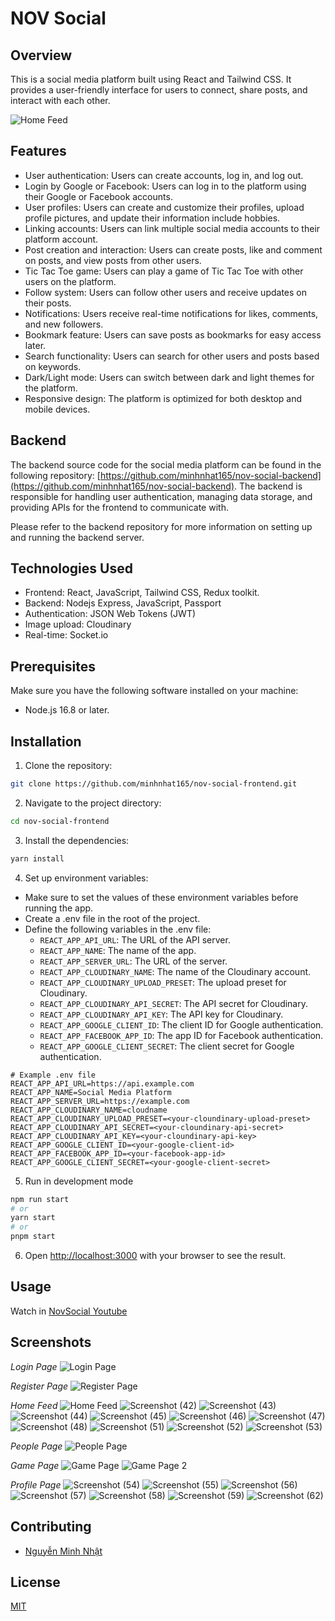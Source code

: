 # NOV Social

## Overview

This is a social media platform built using React and Tailwind CSS. It provides a user-friendly interface for users to connect, share posts, and interact with each other.

![Home Feed](https://github.com/minhnhat165/nov-social-frontend/assets/72795828/f4b66d6d-52c9-4d70-bd0e-bb0e2e2a31dd)

## Features

- User authentication: Users can create accounts, log in, and log out.
- Login by Google or Facebook: Users can log in to the platform using their Google or Facebook accounts.
- User profiles: Users can create and customize their profiles, upload profile pictures, and update their information include hobbies.
- Linking accounts: Users can link multiple social media accounts to their platform account.
- Post creation and interaction: Users can create posts, like and comment on posts, and view posts from other users.
- Tic Tac Toe game: Users can play a game of Tic Tac Toe with other users on the platform.
- Follow system: Users can follow other users and receive updates on their posts.
- Notifications: Users receive real-time notifications for likes, comments, and new followers.
- Bookmark feature: Users can save posts as bookmarks for easy access later.
- Search functionality: Users can search for other users and posts based on keywords.
- Dark/Light mode: Users can switch between dark and light themes for the platform.
- Responsive design: The platform is optimized for both desktop and mobile devices.

## Backend

The backend source code for the social media platform can be found in the following repository: [https://github.com/minhnhat165/nov-social-backend](https://github.com/minhnhat165/nov-social-backend). The backend is responsible for handling user authentication, managing data storage, and providing APIs for the frontend to communicate with.

Please refer to the backend repository for more information on setting up and running the backend server.

## Technologies Used

- Frontend: React, JavaScript, Tailwind CSS, Redux toolkit.
- Backend: Nodejs Express, JavaScript, Passport
- Authentication: JSON Web Tokens (JWT)
- Image upload: Cloudinary
- Real-time: Socket.io

## Prerequisites
Make sure you have the following software installed on your machine:

* Node.js 16.8 or later.

## Installation

1. Clone the repository:

```bash
git clone https://github.com/minhnhat165/nov-social-frontend.git
```

2. Navigate to the project directory:

```bash
cd nov-social-frontend
```

3. Install the dependencies:
```bash
yarn install
```

4. Set up environment variables:
* Make sure to set the values of these environment variables before running the app.
* Create a .env file in the root of the project.
* Define the following variables in the .env file:
  * `REACT_APP_API_URL`: The URL of the API server.
  * `REACT_APP_NAME`: The name of the app.
  * `REACT_APP_SERVER_URL`: The URL of the server.
  * `REACT_APP_CLOUDINARY_NAME`: The name of the Cloudinary account.
  * `REACT_APP_CLOUDINARY_UPLOAD_PRESET`: The upload preset for Cloudinary.
  * `REACT_APP_CLOUDINARY_API_SECRET`: The API secret for Cloudinary.
  * `REACT_APP_CLOUDINARY_API_KEY`: The API key for Cloudinary.
  * `REACT_APP_GOOGLE_CLIENT_ID`: The client ID for Google authentication.
  * `REACT_APP_FACEBOOK_APP_ID`: The app ID for Facebook authentication.
  * `REACT_APP_GOOGLE_CLIENT_SECRET`: The client secret for Google authentication.


```dotenv
# Example .env file
REACT_APP_API_URL=https://api.example.com
REACT_APP_NAME=Social Media Platform
REACT_APP_SERVER_URL=https://example.com
REACT_APP_CLOUDINARY_NAME=cloudname
REACT_APP_CLOUDINARY_UPLOAD_PRESET=<your-cloundinary-upload-preset>
REACT_APP_CLOUDINARY_API_SECRET=<your-cloundinary-api-secret>
REACT_APP_CLOUDINARY_API_KEY=<your-cloundinary-api-key>
REACT_APP_GOOGLE_CLIENT_ID=<your-google-client-id>
REACT_APP_FACEBOOK_APP_ID=<your-facebook-app-id>
REACT_APP_GOOGLE_CLIENT_SECRET=<your-google-client-secret>
```
5. Run in development mode

```bash
npm run start
# or
yarn start
# or
pnpm start
```
6. Open [http://localhost:3000](http://localhost:3000) with your browser to see the result.

## Usage
Watch in [NovSocial Youtube](https://www.youtube.com)

## Screenshots
*Login Page*
![Login Page](https://github.com/minhnhat165/nov-social-frontend/assets/72795828/c1efe0ab-4e97-4a70-8336-9fb0c128a8e8)

*Register Page*
![Register Page](https://github.com/minhnhat165/nov-social-frontend/assets/72795828/8460471f-fe9b-4bb2-929a-39cdc0cc823e)

*Home Feed*
![Home Feed](https://github.com/minhnhat165/nov-social-frontend/assets/72795828/f4b66d6d-52c9-4d70-bd0e-bb0e2e2a31dd)
![Screenshot (42)](https://github.com/minhnhat165/nov-social-frontend/assets/72795828/95da89a2-63ef-45cf-acae-e2e7e0d0f364)
![Screenshot (43)](https://github.com/minhnhat165/nov-social-frontend/assets/72795828/7dfc8b32-a5a6-4aa4-b46b-6980f46135c8)
![Screenshot (44)](https://github.com/minhnhat165/nov-social-frontend/assets/72795828/0718bbf1-8d3b-4a95-b1bc-34f367bdfb86)
![Screenshot (45)](https://github.com/minhnhat165/nov-social-frontend/assets/72795828/cff14eae-3fcf-468c-bd13-daffd8e6bc9f)
![Screenshot (46)](https://github.com/minhnhat165/nov-social-frontend/assets/72795828/72b047ab-9aad-407a-a342-a5279d0f1332)
![Screenshot (47)](https://github.com/minhnhat165/nov-social-frontend/assets/72795828/84a20c04-6623-4e9a-b4b5-b83e6e061642)
![Screenshot (48)](https://github.com/minhnhat165/nov-social-frontend/assets/72795828/5617b01c-90b1-4e25-a186-223043368aba)
![Screenshot (51)](https://github.com/minhnhat165/nov-social-frontend/assets/72795828/418e994a-5d9e-4287-bf9a-e5524ba211e5)
![Screenshot (52)](https://github.com/minhnhat165/nov-social-frontend/assets/72795828/60aafc14-f82a-46ef-8858-70f402af8923)
![Screenshot (53)](https://github.com/minhnhat165/nov-social-frontend/assets/72795828/850f7a37-b0f9-4a14-853b-8fb11dd01467)


*People Page*
![People Page](https://github.com/minhnhat165/nov-social-frontend/assets/72795828/5800d4e0-0dd7-4e96-8bd2-8b75c010c7a3)

*Game Page*
![Game Page](https://github.com/minhnhat165/nov-social-frontend/assets/72795828/e904b0ec-24be-4598-9870-a962e0390626)
![Game Page 2](https://github.com/minhnhat165/nov-social-frontend/assets/72795828/dcd965ee-006b-4cf5-851e-566e1e5b2ba0)

*Profile Page*
![Screenshot (54)](https://github.com/minhnhat165/nov-social-frontend/assets/72795828/1ce1d282-b6fb-4b7a-b827-57164108672e)
![Screenshot (55)](https://github.com/minhnhat165/nov-social-frontend/assets/72795828/e6121430-5a01-4e73-a968-120c50c604b8)
![Screenshot (56)](https://github.com/minhnhat165/nov-social-frontend/assets/72795828/9d31ab2f-aa2a-4fa4-8bde-75c27122e22a)
![Screenshot (57)](https://github.com/minhnhat165/nov-social-frontend/assets/72795828/ef46b1ca-1e77-4fb9-9e97-d9ec4cb7fcea)
![Screenshot (58)](https://github.com/minhnhat165/nov-social-frontend/assets/72795828/398c4867-33db-4f17-b7eb-d4ee16e63a43)
![Screenshot (59)](https://github.com/minhnhat165/nov-social-frontend/assets/72795828/64d07ce8-9844-4efb-b9b2-5c634eff4b67)
![Screenshot (62)](https://github.com/minhnhat165/nov-social-frontend/assets/72795828/572938d7-32f4-4d2c-95d9-d0df3f29f8af)



## Contributing
* [Nguyễn Minh Nhật](https://github.com/minhnhat165)
  
## License

[MIT](https://choosealicense.com/licenses/mit/)
